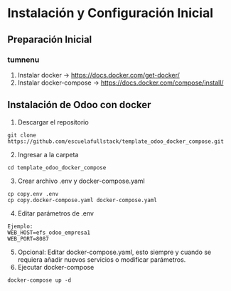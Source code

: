 

# Instalación y Configuración Inicial

## Preparación Inicial

### tumnenu

1. Instalar docker -> https://docs.docker.com/get-docker/
2. Instalar docker-compose -> https://docs.docker.com/compose/install/

## Instalación de Odoo con docker
1. Descargar el repositorio
~~~
git clone https://github.com/escuelafullstack/template_odoo_docker_compose.git
~~~
2. Ingresar a la carpeta 
~~~
cd template_odoo_docker_compose
~~~
3. Crear archivo .env y docker-compose.yaml
~~~
cp copy.env .env
cp copy.docker-compose.yaml docker-compose.yaml
~~~
4. Editar parámetros de .env
~~~
Ejemplo:
WEB_HOST=efs_odoo_empresa1 
WEB_PORT=8087
~~~
5. Opcional: Editar docker-compose.yaml, esto siempre y cuando se requiera añadir nuevos servicios o modificar parámetros.
6. Ejecutar docker-compose
~~~
docker-compose up -d
~~~
